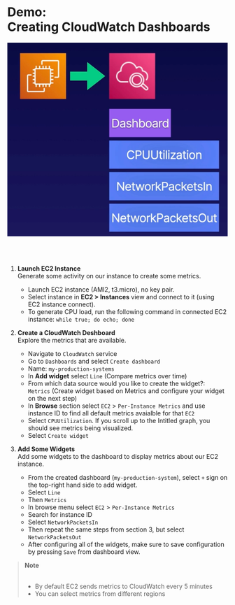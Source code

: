 # Demo:<br>Creating CloudWatch Dashboards

![](../img/demo/3.1.CloudWatch-Dashboards.png)

<br><br>

1. **Launch EC2 Instance**<br>Generate some activity on our instance to create some metrics.
    - Launch EC2 instance (AMI2, t3.micro), no key pair.
    - Select instance in **EC2 > Instances** view and connect to it (using EC2 instance connect).
    - To generate CPU load, run the following command in connected EC2 instance:
        `while true; do echo; done`


2. **Create a CloudWatch Deshboard**<br>Explore the metrics that are available.
    - Navigate to `CloudWatch` service
    - Go to `Dashboards` and select `Create dashboard`
    - Name: `my-production-systems`
    - In **Add widget** select `Line` (Compare metrics over time)
    - From which data source would you like to create the widget?: `Metrics` (Create widget based on Metrics and configure your widget on the next step)
    - In **Browse** section select `EC2` > `Per-Instance Metrics` and use instance ID to find all default metrics avaialble for that `EC2`
    - Select `CPUUtilization`. If you scroll up to the Intitled graph, you should see metrics being visualized.
    - Select `Create widget`

3. **Add Some Widgets**<br>Add some widgets to the dashboard to display metrics about our EC2 instance.
    - From the created dashboard (`my-production-system`), select `+` sign on the top-right hand side to add widget. 
    - Select `Line`
    - Then `Metrics`
    - In browse menu select `EC2` > `Per-Instance Metrics` 
    - Search for instance ID
    - Select `NetworkPacketsIn`
    - Then repeat the same steps from section 3, but select `NetworkPacketsOut`
    - After configuring all of the widgets, make sure to save configuration by pressing `Save` from dashboard view. 

> **Note**<br><br>
> - By default EC2 sends metrics to CloudWatch every 5 minutes
> - You can select metrics from different regions
